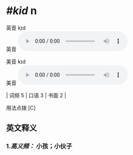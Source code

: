 # ***\#kid*** n
英音 kɪd  
英音
<audio src="./media/kid-B.aac" controls="controls"></audio>

美音 kɪd  
美音
<audio src="./media/kid.aac" controls="controls"></audio>



| 词频 5 | 口语 3 | 书面 2 |  

用法点拨  [C] 

英文释义
---
### 1.*高义频：* **小孩；小伙子**  


